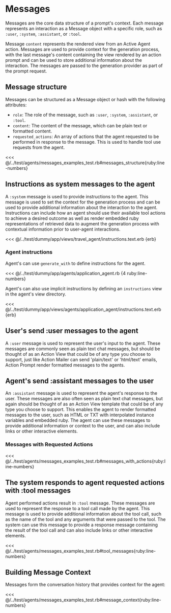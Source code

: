 # Messages
Messages are the core data structure of a prompt's context. Each message represents an interaction as a Message object with a specific role, such as `:user`, `:system`, `:assistant`, or `:tool`.

Message `content` represents the rendered view from an Active Agent action. Messages are used to provide context for the generation process, with the last message's content containing the view rendered by an action prompt and can be used to store additional information about the interaction. The messages are passed to the generation provider as part of the prompt request.

## Message structure
Messages can be structured as a Message object or hash with the following attributes:
- `role`: The role of the message, such as `:user`, `:system`, `:assistant`, or `:tool`.
- `content`: The content of the message, which can be plain text or formatted content.
- `requested_actions`: An array of actions that the agent requested to be performed in response to the message. This is used to handle tool use requests from the agent.

<<< @/../test/agents/messages_examples_test.rb#messages_structure{ruby:line-numbers}


## Instructions as system messages to the agent
A `:system` message is used to provide instructions to the agent. This message is used to set the context for the generation process and can be used to provide additional information about the interaction to the agent. Instructions can include how an agent should use their available tool actions to achieve a desired outcome as well as render embedded ruby representations of retrieved data to augment the generation process with contextual information prior to user-agent interactions.

<<< @/../test/dummy/app/views/travel_agent/instructions.text.erb {erb}

### Agent instructions
Agent's can use `generate_with` to define instructions for the agent.

<<< @/../test/dummy/app/agents/application_agent.rb {4 ruby:line-numbers}

Agent's can also use implicit instructions by defining an `instructions` view in the agent's view directory.

<<< @/../test/dummy/app/views/agents/application_agent/instructions.text.erb {erb}



## User's send :user messages to the agent
A `:user` message is used to represent the user's input to the agent. These messages are commonly seen as plain text chat messages, but should be thought of as an Action View that could be of any type you choose to support, just like Action Mailer can send 'plain/text' or 'html/text' emails, Action Prompt render formatted messages to the agents.

## Agent's send :assistant messages to the user
An `:assistant` message is used to represent the agent's response to the user. These messages are also often seen as plain text chat messages, but again should be thought of as an Action View template that could be of any type you choose to support. This enables the agent to render formatted messages to the user, such as HTML or TXT with interpolated instance variables and embedded ruby. The agent can use these messages to provide additional information or context to the user, and can also include links or other interactive elements.

### Messages with Requested Actions

<<< @/../test/agents/messages_examples_test.rb#messages_with_actions{ruby:line-numbers}

## The system responds to agent requested actions with :tool messages
Agent performed actions result in `:tool` message. These messages are used to represent the response to a tool call made by the agent. This message is used to provide additional information about the tool call, such as the name of the tool and any arguments that were passed to the tool. The system can use this message to provide a response message containing the result of the tool call and can also include links or other interactive elements.

<<< @/../test/agents/messages_examples_test.rb#tool_messages{ruby:line-numbers}

## Building Message Context

Messages form the conversation history that provides context for the agent:

<<< @/../test/agents/messages_examples_test.rb#message_context{ruby:line-numbers}